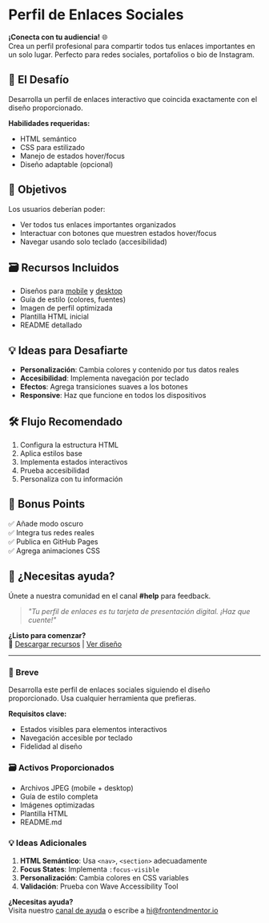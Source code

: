 # Perfil de Enlaces Sociales

**¡Conecta con tu audiencia!** 🌐  
Crea un perfil profesional para compartir todos tus enlaces importantes en un solo lugar. Perfecto para redes sociales, portafolios o bio de Instagram.

## 📌 El Desafío
Desarrolla un perfil de enlaces interactivo que coincida exactamente con el diseño proporcionado.

**Habilidades requeridas:**
- HTML semántico
- CSS para estilizado
- Manejo de estados hover/focus
- Diseño adaptable (opcional)

## 🎯 Objetivos
Los usuarios deberían poder:
- Ver todos tus enlaces importantes organizados
- Interactuar con botones que muestren estados hover/focus
- Navegar usando solo teclado (accesibilidad)

## 🗃 Recursos Incluidos
- Diseños para [mobile]() y [desktop]()
- Guía de estilo (colores, fuentes)
- Imagen de perfil optimizada
- Plantilla HTML inicial
- README detallado

## 💡 Ideas para Desafiarte
- **Personalización**: Cambia colores y contenido por tus datos reales
- **Accesibilidad**: Implementa navegación por teclado
- **Efectos**: Agrega transiciones suaves a los botones
- **Responsive**: Haz que funcione en todos los dispositivos

## 🛠 Flujo Recomendado
1. Configura la estructura HTML
2. Aplica estilos base
3. Implementa estados interactivos
4. Prueba accesibilidad
5. Personaliza con tu información

## 🌟 Bonus Points
✅ Añade modo oscuro  
✅ Integra tus redes reales  
✅ Publica en GitHub Pages  
✅ Agrega animaciones CSS  

## 📢 ¿Necesitas ayuda?
Únete a nuestra comunidad en el canal **#help** para feedback.

> *"Tu perfil de enlaces es tu tarjeta de presentación digital. ¡Haz que cuente!"*

**¿Listo para comenzar?**  
🔗 [Descargar recursos]() | [Ver diseño]()

---

### 📝 Breve
Desarrolla este perfil de enlaces sociales siguiendo el diseño proporcionado. Usa cualquier herramienta que prefieras.

**Requisitos clave:**
- Estados visibles para elementos interactivos
- Navegación accesible por teclado
- Fidelidad al diseño

### 🗃 Activos Proporcionados
- Archivos JPEG (mobile + desktop)
- Guía de estilo completa
- Imágenes optimizadas
- Plantilla HTML
- README.md

### 💡 Ideas Adicionales
1. **HTML Semántico**: Usa `<nav>`, `<section>` adecuadamente  
2. **Focus States**: Implementa `:focus-visible`  
3. **Personalización**: Cambia colores en CSS variables  
4. **Validación**: Prueba con Wave Accessibility Tool  

**¿Necesitas ayuda?**  
Visita nuestro [canal de ayuda]() o escribe a hi@frontendmentor.io
